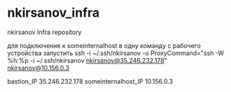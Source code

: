 # nkirsanov_infra
nkirsanov Infra repository

для  подключения к someinternalhost в одну
команду с рабочего устройства запустить
ssh -i ~/.ssh/nkirsanov -o ProxyCommand="ssh -W %h:%p -i ~/.ssh/nkirsanov nkirsanov@35.246.232.178" nkirsanov@10.156.0.3

bastion_IP 35.246.232.178
someinternalhost_IP 10.156.0.3



